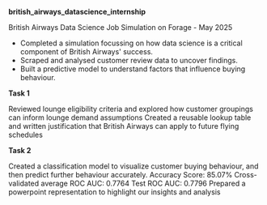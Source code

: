 **british_airways_datascience_internship**

British Airways Data Science Job Simulation on Forage - May 2025

 * Completed a simulation focussing on how data science is a critical component
   of British Airways' success.
 * Scraped and analysed customer review data to uncover findings.
 * Built a predictive model to understand factors that influence buying
   behaviour.

**Task 1**

Reviewed lounge eligibility criteria and explored how customer groupings can inform lounge demand assumptions
Created a reusable lookup table and written justification that British Airways can apply to future flying schedules


**Task 2**

Created a classification model to visualize customer buying behaviour, and then predict further behaviour accurately.
    Accuracy Score: 85.07%
    Cross-validated average ROC AUC: 0.7764
    Test ROC AUC: 0.7796 
Prepared a powerpoint representation to highlight our insights and analysis
